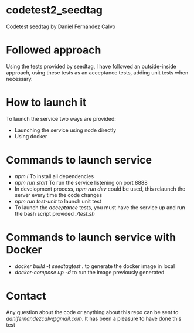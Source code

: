 # codetest2_seedtag

Codetest seedtag by Daniel Fernández Calvo

# Followed approach

Using the tests provided by seedtag, I have followed an outside-inside approach, using these tests as an acceptance tests, adding unit tests when necessary.

# How to launch it

To launch the service two ways are provided:

- Launching the service using node directly
- Using docker

# Commands to launch service

- _npm i_ To install all dependencies
- _npm run start_ To run the service listening on port 8888
- In development process, _npm run dev_ could be used, this relaunch the server every time the code changes
- _npm run test-unit_ to launch unit test
- To launch the _acceptance_ tests, you must have the service up and run the bash script provided _./test.sh_

# Commands to launch service with Docker

- _docker build -t seedtagtest ._ to generate the docker image in local
- _docker-compose up -d_ to run the image previously generated

# Contact

Any question about the code or anything about this repo can be sent to _danifernandezcalv@gmail.com_. It has been a pleasure to have done this test
